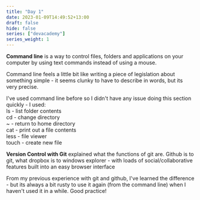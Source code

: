 ```yaml
---
title: "Day 1"
date: 2023-01-09T14:49:52+13:00
draft: false
hide: false
series: ["devacademy"]
series_weight: 1
---
```

**Command line** is a way to control files, folders and applications on your computer by using text commands instead of using a mouse.

Command line feels a little bit like writing a piece of legislation about something simple - it seems clunky to have to describe in words, but its very precise.

I've used command line before so I didn't have any issue doing this section quickly - I used:  
  ls    - list folder contents  
  cd    - change directory  
  ~     - return to home directory  
  cat   - print out a file contents  
  less  - file viewer  
  touch - create new file

  **Version Control with Git** explained what the functions of git are. Github is to git, what dropbox is to windows explorer - with loads of social/collaborative features built into an easy browser interface

  From my previous experience with git and github, I've learned the difference - but its always a bit rusty to use it again (from the command line) when I haven't used it in a while. Good practice!

